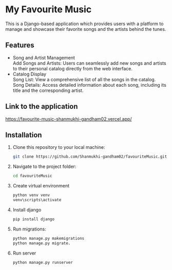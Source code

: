# My Favourite Music
This is a Django-based application which provides users with a platform to manage and showcase their favorite songs and the artists behind the tunes. 

## Features
- Song and Artist Management <br>
Add Songs and Artists: Users can seamlessly add new songs and artists to their personal catalog directly from the web interface.
- Catalog Display <br>
Song List: View a comprehensive list of all the songs in the catalog.
Song Details: Access detailed information about each song, including its title and the corresponding artist.

## Link to the application 
https://favourite-music-shanmukhi-gandham02.vercel.app/ 

## Installation
1. Clone this repository to your local machine:
  
   ```bash
   git clone https://github.com/Shanmukhi-gandham02/favouriteMusic.git

2. Navigate to the project folder:

   ```bash
   cd favouriteMusic
3. Create virtual environment
   
   ```bash
   python venv venv
   venv\scripts\activate
4. Install django
   
   ```bash
   pip install django
5. Run migrations:
   ```bash
   python manage.py makemigrations
   python manage.py migrate.
6. Run server
   
   ```bash
   python manage.py runserver
   
